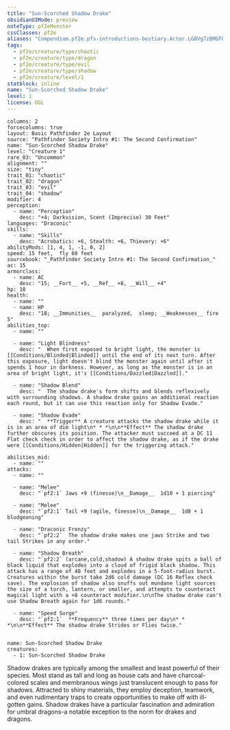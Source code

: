 ```yaml
---
title: "Sun-Scorched Shadow Drake"
obsidianUIMode: preview
noteType: pf2eMonster
cssClasses: pf2e
aliases: "Compendium.pf2e.pfs-introductions-bestiary.Actor.LG0Vg7zBMGFQUkvE" 
tags:
  - pf2e/creature/type/chaotic
  - pf2e/creature/type/dragon
  - pf2e/creature/type/evil
  - pf2e/creature/type/shadow
  - pf2e/creature/level/1
statblock: inline
name: "Sun-Scorched Shadow Drake"
level: 1
license: OGL
---
```


```statblock
columns: 2
forcecolumns: true
layout: Basic Pathfinder 2e Layout
source: "Pathfinder Society Intro #1: The Second Confirmation"
name: "Sun-Scorched Shadow Drake"
level: "Creature 1"
rare_03: "Uncommon"
alignment: ""
size: "tiny"
trait_01: "chaotic"
trait_02: "dragon"
trait_03: "evil"
trait_04: "shadow"
modifier: 4
perception:
  - name: "Perception"
    desc: "+4; Darkvision, Scent (Imprecise) 30 Feet"
languages: "Draconic"
skills:
  - name: "Skills"
    desc: "Acrobatics: +6, Stealth: +6, Thievery: +6"
abilityMods: [1, 4, 1, -1, 0, 2]
speed: 15 feet,  fly 60 feet
sourcebook: "_Pathfinder Society Intro #1: The Second Confirmation_"
ac: 15
armorclass:
  - name: AC
    desc: "15; __Fort__ +5, __Ref__ +8, __Will__ +4"
hp: 18
health:
  - name: ""
  - name: HP
    desc: "18; __Immunities__  paralyzed,  sleep; __Weaknesses__ fire 5"
abilities_top:
  - name: ""

  - name: "Light Blindness"
    desc: "  When first exposed to bright light, the monster is [[Conditions/Blinded|Blinded]] until the end of its next turn. After this exposure, light doesn't blind the monster again until after it spends 1 hour in darkness. However, as long as the monster is in an area of bright light, it's [[Conditions/Dazzled|Dazzled]]."

  - name: "Shadow Blend"
    desc: "  The shadow drake's form shifts and blends reflexively with surrounding shadows. A shadow drake gains an additional reaction each round, but it can use this reaction only for Shadow Evade."

  - name: "Shadow Evade"
    desc: "  **Trigger** A creature attacks the shadow drake while it is in an area of dim light\n* * *\n\n**Effect** The shadow drake further obscures its position. The attacker must succeed at a DC 11 Flat check check in order to affect the shadow drake, as if the drake were [[Conditions/Hidden|Hidden]] for the triggering attack."

abilities_mid:
  - name: ""
attacks:
  - name: ""

  - name: "Melee"
    desc: "`pf2:1` Jaws +9 (finesse)\n__Damage__  1d10 + 1 piercing"

  - name: "Melee"
    desc: "`pf2:1` Tail +9 (agile, finesse)\n__Damage__  1d8 + 1 bludgeoning"

  - name: "Draconic Frenzy"
    desc: "`pf2:2`  The shadow drake makes one jaws Strike and two tail Strikes in any order."

  - name: "Shadow Breath"
    desc: "`pf2:2` (arcane,cold,shadow) A shadow drake spits a ball of black liquid that explodes into a cloud of frigid black shadow. This attack has a range of 40 feet and explodes in a 5-foot-radius burst. Creatures within the burst take 2d6 cold damage (DC 16 Reflex check save). The explosion of shadow also snuffs out mundane light sources the size of a torch, lantern, or smaller, and attempts to counteract magical light with a +8 counteract modifier.\n\nThe shadow drake can't use Shadow Breath again for 1d6 rounds."

  - name: "Speed Surge"
    desc: "`pf2:1`  **Frequency** three times per day\n* * *\n\n**Effect** The shadow drake Strides or Flies twice."
 
```

```encounter-table
name: Sun-Scorched Shadow Drake
creatures:
  - 1: Sun-Scorched Shadow Drake
```



Shadow drakes are typically among the smallest and least powerful of their species. Most stand as tall and long as house cats and have charcoal-colored scales and membranous wings just translucent enough to pass for shadows. Attracted to shiny materials, they employ deception, teamwork, and even rudimentary traps to create opportunities to make off with ill-gotten gains. Shadow drakes have a particular fascination and admiration for umbral dragons-a notable exception to the norm for drakes and dragons.
